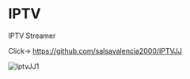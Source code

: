 # IPTV
IPTV Streamer

Click->  https://github.com/salsavalencia2000/IPTVJJ

![IptvJJ1](https://user-images.githubusercontent.com/68213872/212162428-65061370-d61a-4124-bbaa-d57f4057998a.jpg)


